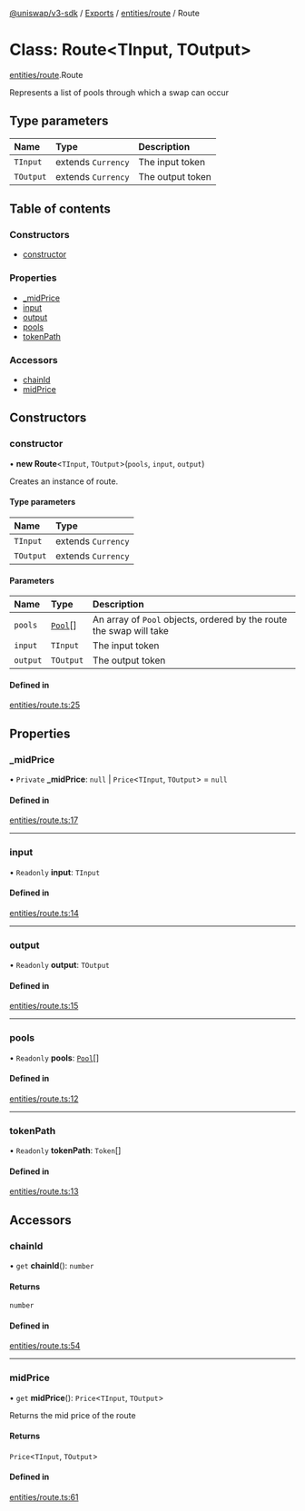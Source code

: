 [@uniswap/v3-sdk](../README.md) / [Exports](../modules.md) / [entities/route](../modules/entities_route.md) / Route

# Class: Route<TInput, TOutput\>

[entities/route](../modules/entities_route.md).Route

Represents a list of pools through which a swap can occur

## Type parameters

| Name | Type | Description |
| :------ | :------ | :------ |
| `TInput` | extends `Currency` | The input token |
| `TOutput` | extends `Currency` | The output token |

## Table of contents

### Constructors

- [constructor](entities_route.Route.md#constructor)

### Properties

- [\_midPrice](entities_route.Route.md#_midprice)
- [input](entities_route.Route.md#input)
- [output](entities_route.Route.md#output)
- [pools](entities_route.Route.md#pools)
- [tokenPath](entities_route.Route.md#tokenpath)

### Accessors

- [chainId](entities_route.Route.md#chainid)
- [midPrice](entities_route.Route.md#midprice)

## Constructors

### constructor

• **new Route**<`TInput`, `TOutput`\>(`pools`, `input`, `output`)

Creates an instance of route.

#### Type parameters

| Name | Type |
| :------ | :------ |
| `TInput` | extends `Currency` |
| `TOutput` | extends `Currency` |

#### Parameters

| Name | Type | Description |
| :------ | :------ | :------ |
| `pools` | [`Pool`](entities_pool.Pool.md)[] | An array of `Pool` objects, ordered by the route the swap will take |
| `input` | `TInput` | The input token |
| `output` | `TOutput` | The output token |

#### Defined in

[entities/route.ts:25](https://github.com/Uniswap/uniswap-v3-sdk/blob/63d5c6d/src/entities/route.ts#L25)

## Properties

### \_midPrice

• `Private` **\_midPrice**: ``null`` \| `Price`<`TInput`, `TOutput`\> = `null`

#### Defined in

[entities/route.ts:17](https://github.com/Uniswap/uniswap-v3-sdk/blob/63d5c6d/src/entities/route.ts#L17)

___

### input

• `Readonly` **input**: `TInput`

#### Defined in

[entities/route.ts:14](https://github.com/Uniswap/uniswap-v3-sdk/blob/63d5c6d/src/entities/route.ts#L14)

___

### output

• `Readonly` **output**: `TOutput`

#### Defined in

[entities/route.ts:15](https://github.com/Uniswap/uniswap-v3-sdk/blob/63d5c6d/src/entities/route.ts#L15)

___

### pools

• `Readonly` **pools**: [`Pool`](entities_pool.Pool.md)[]

#### Defined in

[entities/route.ts:12](https://github.com/Uniswap/uniswap-v3-sdk/blob/63d5c6d/src/entities/route.ts#L12)

___

### tokenPath

• `Readonly` **tokenPath**: `Token`[]

#### Defined in

[entities/route.ts:13](https://github.com/Uniswap/uniswap-v3-sdk/blob/63d5c6d/src/entities/route.ts#L13)

## Accessors

### chainId

• `get` **chainId**(): `number`

#### Returns

`number`

#### Defined in

[entities/route.ts:54](https://github.com/Uniswap/uniswap-v3-sdk/blob/63d5c6d/src/entities/route.ts#L54)

___

### midPrice

• `get` **midPrice**(): `Price`<`TInput`, `TOutput`\>

Returns the mid price of the route

#### Returns

`Price`<`TInput`, `TOutput`\>

#### Defined in

[entities/route.ts:61](https://github.com/Uniswap/uniswap-v3-sdk/blob/63d5c6d/src/entities/route.ts#L61)

